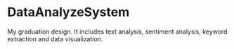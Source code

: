 # DataAnalyzeSystem

My graduation design.
It includes text analysis, sentiment analysis, keyword extraction and data visualization.
